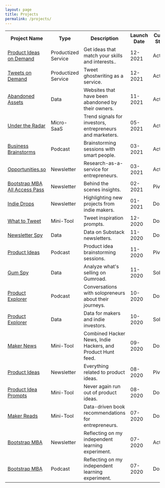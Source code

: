 ```yaml
---
layout: page
title: Projects
permalink: /projects/
---
```




<table style="width:100%">
			<tbody><tr>
						<th>Project Name</th>
						<th>Type</th>
						<th>Description</th>
						<th>Launch Date</th>
						<th>Current Status</th>
					</tr>
              <tr>
						<td><a href="https://productideas.co">Product Ideas on Demand</a></td>
						<td>Productized Service</td>
						<td>Get ideas that match your skills and interests..</td>
						<td>12-2021</td>
						<td>Active</td>
					</tr>
              <tr>
                <tr>
						<td><a href="https://tweetsondemand.com">Tweets on Demand</a></td>
						<td>Productized Service</td>
						<td>Tweet ghostwriting as a service.</td>
						<td>12-2021</td>
						<td>Active</td>
					</tr>
              <tr>
						<td><a href="https://abandonedassets.io">Abandoned Assets</a></td>
						<td>Data</td>
						<td>Websites that have been abandoned by their owners.</td>
						<td>11-2021</td>
						<td>Active</td>
					</tr>
					<tr>
						<td><a href="https://undertheradar.io">Under the Radar</a></td>
						<td>Micro-SaaS</td>
						<td>Trend signals for investors, entrepreneurs and marketers.</td>
						<td>05-2021</td>
						<td>Active</td>
					</tr>
					<tr>
						<td><a href="https://opportunities.so/podcast">Business Brainstorms</a></td>
						<td>Podcast</td>
						<td>Brainstorming sessions with smart people.</td>
						<td>03-2021</td>
						<td>Active</td>
					</tr>
					<tr>
						<td><a href="https://opportunities.so">Opportunities.so</a></td>
						<td>Newsletter</td>
						<td>Research-as-a-service for entrepreneurs.</td>
						<td>03-2021</td>
						<td>Active</td>
					</tr>
					<tr>
						<td><a href="https://bootstrap.mba">Bootstrap MBA All Access Pass</a></td>
						<td>Newsletter</td>
						<td>Behind the scenes insights.</td>
						<td>02-2021</td>
						<td>Pivot</td>
					</tr>
					<tr>
						<td><a href="https://indiedrops.com/">Indie Drops</a></td>
						<td>Newsletter</td>
						<td>Highlighting new projects from indie makers.</td>
						<td>01-2021</td>
						<td>Dormant</td>
					</tr>
					<tr>
						<td><a href="https://whattotweet.com">What to Tweet</a></td>
						<td>Mini-Tool</td>
						<td>Tweet inspiration prompts.</td>
						<td>12-2020</td>
						<td>Dormant</td>
					</tr>
					<tr>
						<td><a href="https://newsletterspy.io">Newsletter Spy</a></td>
						<td>Data</td>
						<td>Data on Substack newsletters.</td>
						<td>11-2020</td>
						<td>Dormant</td>
					</tr>
					<tr>
						<td><a href="https://prompts.productideas.co/">Product Ideas</a></td>
						<td>Podcast</td>
						<td>Product idea brainstorming sessions.</td>
						<td>11-2020</td>
						<td>Pivot</td>
					</tr>
					<tr>
						<td><a href="https://gumspy.com/">Gum Spy</a></td>
						<td>Data</td>
						<td>Analyze what's selling on Gumroad.</td>
						<td>11-2020</td>
						<td>Sold</td>
					</tr>
					<tr>
						<td><a href="https://anchor.fm/product-explorer">Product Explorer</a></td>
						<td>Podcast</td>
						<td>Conversations with solopreneurs about their journeys.</td>
						<td>10-2020</td>
						<td>Dormant</td>
					</tr>
					<tr>
						<td><a href="https://productexplorer.io/">Product Explorer</a></td>
						<td>Data</td>
						<td>Data for makers and indie investors.</td>
						<td>10-2020</td>
						<td>Sold</td>
					</tr>
					<tr>
						<td><a href="https://news.makerreads.com/">Maker News</a></td>
						<td>Mini-Tool</td>
						<td>Combined Hacker News, Indie Hackers, and Product Hunt feed.</td>
						<td>09-2020</td>
						<td>Dormant</td>
					</tr>
					<tr>
						<td><a href="https://productideas.substack.com/">Product Ideas</a></td>
						<td>Newsletter</td>
						<td>Everything related to product ideas.</td>
						<td>08-2020</td>
						<td>Pivot</td>
					</tr>
					<tr>
						<td><a href="https://prompts.productideas.co/">Product Idea Prompts</a></td>
						<td>Mini-Tool</td>
						<td>Never again run out of product ideas.</td>
						<td>08-2020</td>
						<td>Dormant</td>
					</tr>
					<tr>
						<td><a href="https://makerreads.com/">Maker Reads</a></td>
						<td>Mini-Tool</td>
						<td>Data-driven book recommendations for entrepreneurs.</td>
						<td>07-2020</td>
						<td>Dormant</td>
					</tr>
					<tr>
						<td><a href="https://bootstrap.mba">Bootstrap MBA</a></td>
						<td>Newsletter</td>
						<td>Reflecting on my independent learning experiment.</td>
						<td>07-2020</td>
						<td>Active</td>
					</tr>
					<tr>
						<td><a href="https://anchor.fm/jakob-greenfeld">Bootstrap MBA</a></td>
						<td>Podcast</td>
						<td>Reflecting on my independent learning experiment.</td>
						<td>07-2020</td>
						<td>Dormant</td>
					</tr>
			</tbody>
</table>
